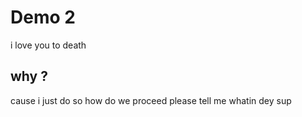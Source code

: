 # Demo 2

i love you to death 

## why ?

cause i just do 
so how do we proceed 
please tell me 
whatin dey sup 

